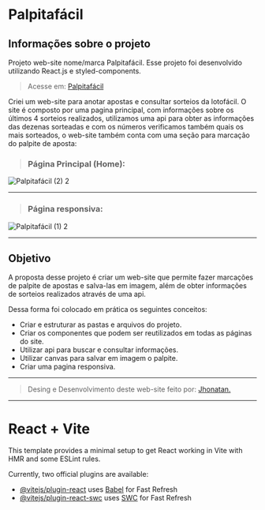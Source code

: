 # Palpitafácil

## Informações sobre o projeto

Projeto web-site nome/marca Palpitafácil.
Esse projeto foi desenvolvido utilizando React.js e styled-components.

> Acesse em: [Palpitafácil](projeto-palpitafacil.vercel.app/ "Projeto Palpitafácil")

Criei um web-site para anotar apostas e consultar sorteios da lotofácil. O site é composto por uma pagina principal, com informações sobre os últimos 4 sorteios realizados, utilizamos uma api para obter as informações das dezenas sorteadas e com os números verificamos também quais os mais sorteados, o web-site também conta com uma seção para marcação do palpite de aposta:

> ### Página Principal (Home):

![Palpitafácil (2) 2](https://github.com/Jhonatan-777/projeto-palpitafacil/assets/155544904/765b74f3-bf80-49d7-8651-8e529b67eb42)

---

> ### Página responsiva:

![Palpitafácil (1) 2](https://github.com/Jhonatan-777/projeto-palpitafacil/assets/155544904/dbaf2785-6d2a-4eea-8369-02f447ab6c89)

---

## Objetivo

A proposta desse projeto é criar um web-site que permite fazer marcações de palpite de apostas e salva-las em imagem, além de obter informações de sorteios realizados através de uma api.

Dessa forma foi colocado em prática os seguintes conceitos:

- Criar e estruturar as pastas e arquivos do projeto.
- Criar os componentes que podem ser reutilizados em todas as páginas do site.
- Utilizar api para buscar e consultar informações.
- Utilizar canvas para salvar em imagem o palpite.
- Criar uma pagina responsiva.

---

> Desing e Desenvolvimento deste web-site feito por: [Jhonatan.](https://github.com/Jhonatan-777/ "Github Jhonatan Silva")

---

# React + Vite

This template provides a minimal setup to get React working in Vite with HMR and some ESLint rules.

Currently, two official plugins are available:

- [@vitejs/plugin-react](https://github.com/vitejs/vite-plugin-react/blob/main/packages/plugin-react/README.md) uses [Babel](https://babeljs.io/) for Fast Refresh
- [@vitejs/plugin-react-swc](https://github.com/vitejs/vite-plugin-react-swc) uses [SWC](https://swc.rs/) for Fast Refresh
